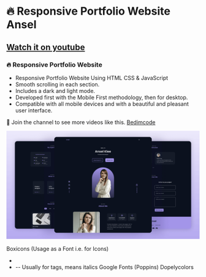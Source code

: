 # 🔥 Responsive Portfolio Website Ansel
## [Watch it on youtube](https://youtu.be/oy8dSsK57Ps)
### 🔥 Responsive Portfolio Website

- Responsive Portfolio Website Using HTML CSS & JavaScript
- Smooth scrolling in each section.
- Includes a dark and light mode.
- Developed first with the Mobile First methodology, then for desktop.
- Compatible with all mobile devices and with a beautiful and pleasant user interface.

💙 Join the channel to see more videos like this. [Bedimcode](https://www.youtube.com/c/Bedimcode)

![preview img](/preview.png)

Boxicons (Usage as a Font i.e. for Icons)
- <link href='https://unpkg.com/boxicons@2.1.1/css/boxicons.min.css' rel='stylesheet'>
- <i class='bx bx-home-alt' ></i>
-- Usually for <i></i> tags, means italics
Google Fonts (Poppins)
Dopelycolors

